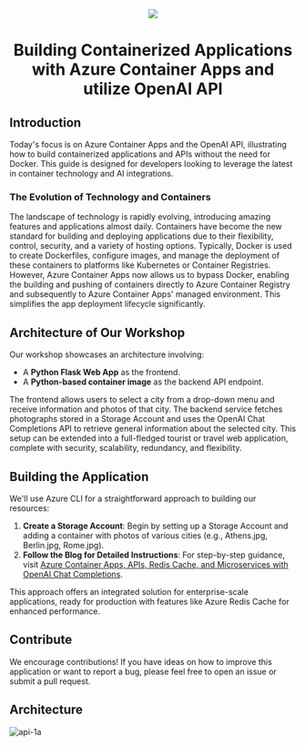 <p align="center">
  <a href="https://skillicons.dev">
    <img src="https://skillicons.dev/icons?i=azure,py,flask,ai,html,css,redis,vscode" />
  </a>
</p>

<h1 align="center">Building Containerized Applications with Azure Container Apps and utilize OpenAI API</h1>


## Introduction

Today's focus is on Azure Container Apps and the OpenAI API, illustrating how to build containerized applications and APIs without the need for Docker. This guide is designed for developers looking to leverage the latest in container technology and AI integrations.

### The Evolution of Technology and Containers

The landscape of technology is rapidly evolving, introducing amazing features and applications almost daily. Containers have become the new standard for building and deploying applications due to their flexibility, control, security, and a variety of hosting options. Typically, Docker is used to create Dockerfiles, configure images, and manage the deployment of these containers to platforms like Kubernetes or Container Registries. However, Azure Container Apps now allows us to bypass Docker, enabling the building and pushing of containers directly to Azure Container Registry and subsequently to Azure Container Apps' managed environment. This simplifies the app deployment lifecycle significantly.

## Architecture of Our Workshop

Our workshop showcases an architecture involving:

- A **Python Flask Web App** as the frontend.
- A **Python-based container image** as the backend API endpoint.

The frontend allows users to select a city from a drop-down menu and receive information and photos of that city. The backend service fetches photographs stored in a Storage Account and uses the OpenAI Chat Completions API to retrieve general information about the selected city. This setup can be extended into a full-fledged tourist or travel web application, complete with security, scalability, redundancy, and flexibility.

## Building the Application

We'll use Azure CLI for a straightforward approach to building our resources:

1. **Create a Storage Account**: Begin by setting up a Storage Account and adding a container with photos of various cities (e.g., Athens.jpg, Berlin.jpg, Rome.jpg).
2. **Follow the Blog for Detailed Instructions**: For step-by-step guidance, visit [Azure Container Apps, APIs, Redis Cache, and Microservices with OpenAI Chat Completions](https://www.cloudblogger.eu/2023/12/30/azure-container-apps-apis-redis-cache-and-microservices-with-openai-chat-completions/).

This approach offers an integrated solution for enterprise-scale applications, ready for production with features like Azure Redis Cache for enhanced performance.

## Contribute

We encourage contributions! If you have ideas on how to improve this application or want to report a bug, please feel free to open an issue or submit a pull request.

## Architecture

![api-1a](https://github.com/passadis/containerapps-api-redis/assets/53148138/b4280e4a-4360-476a-b9e1-ae0f37ea23a8)
